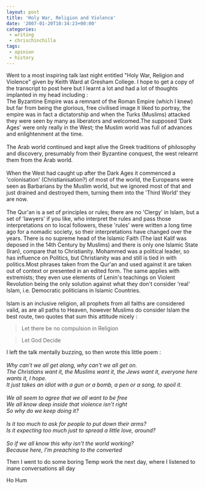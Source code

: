 ```yaml
---
layout: post
title: 'Holy War, Religion and Violence'
date: '2007-01-20T10:34:23+00:00'
categories:
 - writing
 - chrischinchilla
tags: 
 - opinion 
 - history
---
```


Went to a most inspiring talk last night entitled "Holy War, Religion and Violence" given by Keith Ward at Gresham College. I hope to get a copy of the transcript to post here but I learnt a lot and had a lot of thoughts implanted in my head including : <br>The Byzantine Empire was a remnant of the Roman Empire (which I knew) but far from being the glorious, free civilised image it liked to portray, the empire was in fact a dictatorship and when the Turks (Muslims) attacked they were seen by many as liberators and welcomed.The supposed 'Dark Ages' were only really in the West; the Muslim world was full of advances and enlightenment at the time.<br><br>The Arab world continued and kept alive the Greek traditions of philosophy and discovery, presumably from their Byzantine conquest, the west relearnt them from the Arab world.<br><br>When the West had caught up after the Dark Ages it commenced a 'colonisation' (Christianisation?) of most of the world, the Europeans were seen as Barbarians by the Muslim world, but we ignored most of that and just drained and destroyed them, turning them into the 'Third World' they are now.<br><br>The Qur'an is a set of principles or rules; there are no 'Clergy' in Islam, but a set of 'lawyers' if you like, who interpret the rules and pass those interpretations on to local followers, these 'rules' were written a long time ago for a nomadic society, so their interpretations have changed over the years. There is no supreme head of the Islamic Faith (The last Kalif was deposed in the 14th Century by Muslims) and there is only one Islamic State (Iran), compare that to Christianity. Mohammed was a political leader, so has influence on Politics, but Christianity was and still is tied in with politics.Most phrases taken from the Qur'an and used against it are taken out of context or presented in an edited form. The same applies with extremists; they even use elements of Lenin's teachings on Violent Revolution being the only solution against what they don't consider 'real' Islam, i.e. Democratic politicians in Islamic Countries.<br><br>Islam is an inclusive religion, all prophets from all faiths are considered valid, as are all paths to Heaven, however Muslims do consider Islam the best route, two quotes that sum this attitude nicely :

> Let there be no compulsion in Religion

> Let God Decide

I left the talk mentally buzzing, so then wrote this little poem : <br><br><i>Why can't we all get along, why can't we all get on.<br>The Christians want it, the Muslims want it, the Jews want it, everyone here wants it, I hope.<br>It just takes an idiot with a gun or a bomb, a pen or a song, to spoil it.<br><br>We all seem to agree that we all want to be free<br>We all know deep inside that violence isn't right<br>So why do we keep doing it?<br><br>Is it too much to ask for people to put down their arms?<br>Is it expecting too much just to spread a little love, around?<br><br>So if we all know this why isn't the world working?<br>Because here, I'm preaching to the converted</i>

Then I went to do some boring Temp work the next day, where I listened to inane conversations all day

Ho Hum
